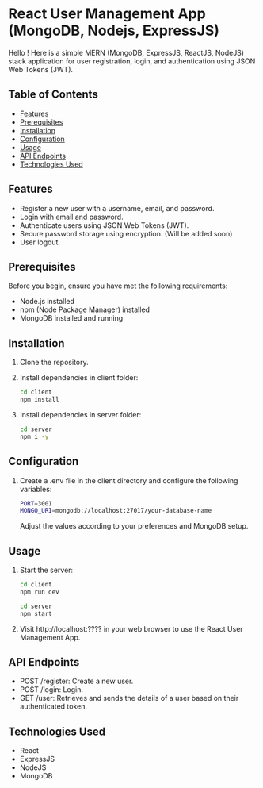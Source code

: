 # React User Management App (MongoDB, Nodejs, ExpressJS)

Hello ! Here is a simple MERN (MongoDB, ExpressJS, ReactJS, NodeJS) stack application for user registration, login, and authentication using JSON Web Tokens (JWT).

## Table of Contents

- [Features](#features)
- [Prerequisites](#prerequisites)
- [Installation](#installation)
- [Configuration](#configuration)
- [Usage](#usage)
- [API Endpoints](#api-endpoints)
- [Technologies Used](#technologies-used)

## Features

- Register a new user with a username, email, and password.
- Login with email and password.
- Authenticate users using JSON Web Tokens (JWT).
- Secure password storage using encryption. (Will be added soon)
- User logout.

## Prerequisites

Before you begin, ensure you have met the following requirements:

- Node.js installed
- npm (Node Package Manager) installed
- MongoDB installed and running

## Installation

1. Clone the repository.

2. Install dependencies in client folder:

   ```bash
   cd client
   npm install
   ```

3. Install dependencies in server folder:

   ```bash
   cd server
   npm i -y
   ```

## Configuration

1. Create a .env file in the client directory and configure the following variables:

   ```bash
   PORT=3001
   MONGO_URI=mongodb://localhost:27017/your-database-name
   ```

   Adjust the values according to your preferences and MongoDB setup.

## Usage

1. Start the server:

   ```bash
   cd client
   npm run dev

   cd server
   npm start
   ```

2. Visit http://localhost:???? in your web browser to use the React User Management App.

## API Endpoints

- POST /register: Create a new user.
- POST /login: Login.
- GET /user: Retrieves and sends the details of a user based on their authenticated token.

## Technologies Used

- React
- ExpressJS
- NodeJS
- MongoDB

